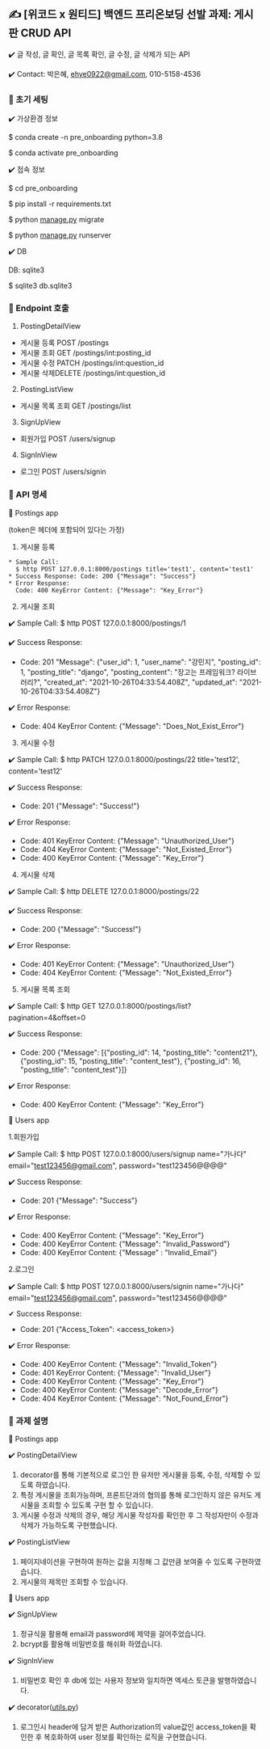 ## ✍️ [위코드 x 원티드] 백엔드 프리온보딩 선발 과제: 게시판 CRUD API

✔️ 글 작성, 글 확인, 글 목록 확인, 글 수정, 글 삭제가 되는 API

✔️ Contact: 박은혜, [ehye0922@gmail.com](mailto:ehye0922@gmail.com), 010-5158-4536

### 📌 초기 세팅

✔️ 가상환경 정보

$ conda create -n pre_onboarding python=3.8

$ conda activate pre_onboarding

✔️ 접속 정보

$ cd pre_onboarding

$ pip install -r requirements.txt

$ python [manage.py](http://manage.py/) migrate

$ python [manage.py](http://manage.py/) runserver

✔️ DB

DB: sqlite3

$ sqlite3 db.sqlite3

### 📌 Endpoint 호출

1. PostingDetailView
- 게시물 등록 POST /postings
- 게시물 조회 GET /postings/int:posting_id
- 게시물 수정 PATCH /postings/int:question_id
- 게시물 삭제DELETE /postings/int:question_id

2. PostingListView
- 게시물 목록 조회 GET /postings/list

3. SignUpView
- 회원가입 POST /users/signup

4. SignInView
- 로그인 POST /users/signin

### 📌 API 명세

📕 Postings app

(token은 헤더에 포함되어 있다는 가정)

1. 게시물 등록
```
* Sample Call:
  $ http POST 127.0.0.1:8000/postings title='test1', content='test1'
* Success Response: Code: 200 {"Message": "Success"}
* Error Response:
  Code: 400 KeyError Content: {"Message": "Key_Error"}
```

2. 게시물 조회

✔️ Sample Call:
$ http POST 127.0.0.1:8000/postings/1

✔️ Success Response:

* Code: 201 "Message": {"user_id": 1,
                      "user_name": "강민지",
                     "posting_id": 1,
                  "posting_title": "django",
                "posting_content": "장고는 프레임워크? 라이브러리?",
                     "created_at": "2021-10-26T04:33:54.408Z",
                     "updated_at": "2021-10-26T04:33:54.408Z"}

✔️ Error Response:
* Code: 404 KeyError Content: {"Message": "Does_Not_Exist_Error"}

3. 게시물 수정

✔️ Sample Call:
$ http PATCH 127.0.0.1:8000/postings/22 title='test12', content='test12'

✔️ Success Response:
* Code: 201 {"Message": "Success!"}

✔️ Error Response:
* Code: 401 KeyError Content: {"Message": "Unauthorized_User"}
* Code: 404 KeyError Content: {"Message": "Not_Existed_Error"}
* Code: 400 KeyError Content: {"Message": "Key_Error"}

4. 게시물 삭제

✔️ Sample Call:
$ http DELETE 127.0.0.1:8000/postings/22

✔️ Success Response:
* Code: 200 {"Message": "Success!"}

✔️ Error Response:
* Code: 401 KeyError Content: {"Message": "Unauthorized_User"}
* Code: 404 KeyError Content: {"Message": "Not_Existed_Error"}

5. 게시물 목록 조회

✔️ Sample Call:
$ http GET 127.0.0.1:8000/postings/list?pagination=4&offset=0

✔️ Success Response:
* Code: 200 {"Message": [{"posting_id": 14, "posting_title": "content21"},
            {"posting_id": 15, "posting_title": "content_test"},
            {"posting_id": 16, "posting_title": "content_test"}]}
    
✔️ Error Response:
* Code: 400 KeyError Content: {"Message": "Key_Error"}

📕 Users app

1.회원가입

✔️ Sample Call:
$ http POST 127.0.0.1:8000/users/signup name="가나다" email="test123456@gmail.com", password="test123456@@@@"

✔️ Success Response:
* Code: 201 {"Message": "Success"}

✔️ Error Response:
* Code: 400 KeyError Content: {"Message": "Key_Error"}
* Code: 400 KeyError Content: {"Message": "Invalid_Password"}
* Code: 400 KeyError Content: {"Message" : "Invalid_Email"}

2.로그인

✔️ Sample Call:
$ http POST 127.0.0.1:8000/users/signin name="가나다" email="test123456@gmail.com", password="test123456@@@@"

✔ Success Response:
* Code: 201 {"Access_Token": <access_token>}

✔️ Error Response:
* Code: 400 KeyError Content: {"Message": "Invalid_Token"}
* Code: 401 KeyError Content: {"Message": "Invalid_User"}
* Code: 400 KeyError Content: {"Message": "Key_Error"}
* Code: 400 KeyError Content: {"Message": "Decode_Error"}
* Code: 404 KeyError Content: {"Message": "Not_Found_Error"}

### 📌 과제 설명

📕 Postings app

✔️ PostingDetailView
1. decorator를 통해 기본적으로 로그인 한 유저만 게시물을 등록, 수정, 삭제할 수 있도록 하였습니다.
2. 특정 게시물을 조회가능하며, 프론트단과의 협의를 통해 로그인하지 않은 유저도 게시물을 조회할 수 있도록 구현 할 수 있습니다.
3. 게시물 수정과 삭제의 경우, 해당 게시물 작성자를 확인한 후 그 작성자만이 수정과 삭제가 가능하도록 구현했습니다.

✔️ PostingListView
1. 페이지네이션을 구현하여 원하는 값을 지정해 그 값만큼 보여줄 수 있도록 구현하였습니다.
2. 게시물의 제목만 조회할 수 있습니다.

📕 Users app

✔️ SignUpView
1. 정규식을 활용해 email과 password에 제약을 걸어주었습니다.
2. bcrypt를 활용해 비밀번호를 해쉬화 하였습니다.

✔️ SignInView
1. 비밀번호 확인 후 db에 있는 사용자 정보와 일치하면 엑세스 토큰을 발행하였습니다.

✔️ decorator([utils.py](http://utils.py/))
1. 로그인시 header에 담겨 받은 Authorization의 value값인 access_token을 확인한 후 복호화하여 user 정보를 확인하는 로직을 구현했습니다.
